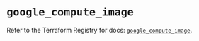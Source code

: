 # `google_compute_image`

Refer to the Terraform Registry for docs: [`google_compute_image`](https://registry.terraform.io/providers/hashicorp/google/6.14.1/docs/resources/compute_image).
